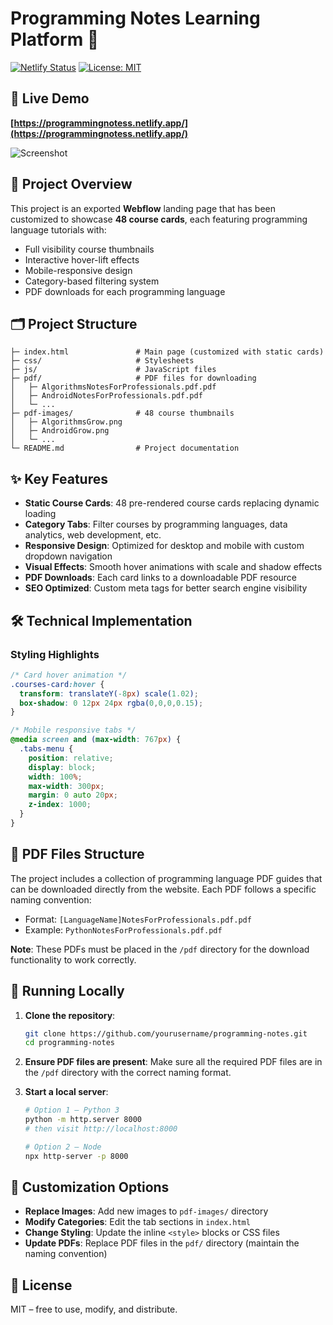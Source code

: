 # Programming Notes Learning Platform 🚀

[![Netlify Status](https://api.netlify.com/api/v1/badges/c01bd484-92c9-4659-9620-189f92100c96/deploy-status)](https://app.netlify.com/sites/programmingnotess/deploys)
[![License: MIT](https://img.shields.io/badge/License-MIT-yellow.svg)](https://opensource.org/licenses/MIT)

## 🔗 Live Demo

**[https://programmingnotess.netlify.app/](https://programmingnotess.netlify.app/)**

![Screenshot](https://i.imgur.com/Jf2O7la.png)

## 📝 Project Overview

This project is an exported **Webflow** landing page that has been customized to showcase **48 course cards**, each featuring programming language tutorials with:

- Full visibility course thumbnails
- Interactive hover-lift effects
- Mobile-responsive design
- Category-based filtering system
- PDF downloads for each programming language

## 🗂️ Project Structure

```
├─ index.html               # Main page (customized with static cards)
├─ css/                     # Stylesheets
├─ js/                      # JavaScript files
├─ pdf/                     # PDF files for downloading
│   ├─ AlgorithmsNotesForProfessionals.pdf.pdf
│   ├─ AndroidNotesForProfessionals.pdf.pdf
│   └─ ...
├─ pdf-images/              # 48 course thumbnails
│   ├─ AlgorithmsGrow.png
│   ├─ AndroidGrow.png
│   └─ ...
└─ README.md                # Project documentation
```

## ✨ Key Features

- **Static Course Cards**: 48 pre-rendered course cards replacing dynamic loading
- **Category Tabs**: Filter courses by programming languages, data analytics, web development, etc.
- **Responsive Design**: Optimized for desktop and mobile with custom dropdown navigation
- **Visual Effects**: Smooth hover animations with scale and shadow effects
- **PDF Downloads**: Each card links to a downloadable PDF resource
- **SEO Optimized**: Custom meta tags for better search engine visibility

## 🛠️ Technical Implementation

### Styling Highlights

```css
/* Card hover animation */
.courses-card:hover {
  transform: translateY(-8px) scale(1.02);
  box-shadow: 0 12px 24px rgba(0,0,0,0.15);
}

/* Mobile responsive tabs */
@media screen and (max-width: 767px) {
  .tabs-menu {
    position: relative;
    display: block;
    width: 100%;
    max-width: 300px;
    margin: 0 auto 20px;
    z-index: 1000;
  }
}
```

## 📄 PDF Files Structure

The project includes a collection of programming language PDF guides that can be downloaded directly from the website. Each PDF follows a specific naming convention:

- Format: `[LanguageName]NotesForProfessionals.pdf.pdf` 
- Example: `PythonNotesForProfessionals.pdf.pdf`

**Note**: These PDFs must be placed in the `/pdf` directory for the download functionality to work correctly.

## 🚀 Running Locally

1. **Clone the repository**:
   ```bash
   git clone https://github.com/yourusername/programming-notes.git
   cd programming-notes
   ```

2. **Ensure PDF files are present**:
   Make sure all the required PDF files are in the `/pdf` directory with the correct naming format.

3. **Start a local server**:
   ```bash
   # Option 1 – Python 3
   python -m http.server 8000
   # then visit http://localhost:8000

   # Option 2 – Node
   npx http-server -p 8000
   ```

## 🎨 Customization Options

- **Replace Images**: Add new images to `pdf-images/` directory
- **Modify Categories**: Edit the tab sections in `index.html`
- **Change Styling**: Update the inline `<style>` blocks or CSS files
- **Update PDFs**: Replace PDF files in the `pdf/` directory (maintain the naming convention)

## 📄 License

MIT – free to use, modify, and distribute.
